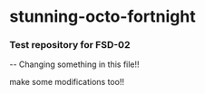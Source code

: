 # stunning-octo-fortnight
### Test repository for FSD-02
--
Changing something in this file!!

make some modifications too!!